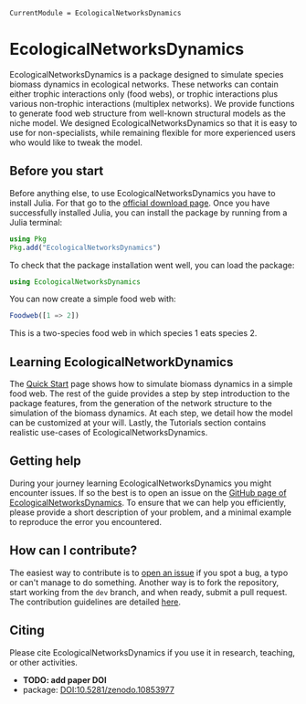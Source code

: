 ```@meta
CurrentModule = EcologicalNetworksDynamics
```

# EcologicalNetworksDynamics

EcologicalNetworksDynamics is a package designed to simulate species biomass dynamics
in ecological networks.
These networks can contain either trophic interactions only (food webs),
or trophic interactions plus various non-trophic interactions (multiplex networks).
We provide functions to generate food web structure from well-known structural models as the niche model.
We designed EcologicalNetworksDynamics so that it is easy to use for non-specialists,
while remaining flexible for more experienced users who would like to tweak the model.

## Before you start

Before anything else, to use EcologicalNetworksDynamics you have to install Julia.
For that go to the [official download page](https://julialang.org/downloads/).
Once you have successfully installed Julia,
you can install the package by running from a Julia terminal:

```julia
using Pkg
Pkg.add("EcologicalNetworksDynamics")
```

To check that the package installation went well, you can load the package:

```julia
using EcologicalNetworksDynamics
```

You can now create a simple food web with:

```julia
Foodweb([1 => 2])
```

This is a two-species food web in which species 1 eats species 2.

## Learning EcologicalNetworkDynamics

The [Quick Start](@ref) page shows how to simulate biomass dynamics in a simple food web.
The rest of the guide provides a step by step introduction to the package features,
from the generation of the network structure to the simulation of the biomass dynamics.
At each step, we detail how the model can be customized at your will.
Lastly, the Tutorials section contains realistic use-cases of EcologicalNetworksDynamics.

## Getting help

During your journey learning EcologicalNetworksDynamics you might encounter issues.
If so the best is to open an issue on the
[GitHub page of EcologicalNetworksDynamics](https://github.com/BecksLab/EcologicalNetworksDynamics.jl/issues).
To ensure that we can help you efficiently,
please provide a short description of your problem, and a minimal example to reproduce the error you encountered.

## How can I contribute?

The easiest way to contribute is to
[open an issue](https://github.com/BecksLab/EcologicalNetworksDynamics.jl/issues)
if you spot a bug, a typo or can't manage to do something.
Another way is to fork the repository,
start working from the `dev` branch,
and when ready, submit a pull request.
The contribution guidelines are detailed
[here](https://github.com/BecksLab/EcologicalNetworksDynamics.jl/blob/dev/CONTRIBUTING.md).

## Citing

Please cite EcologicalNetworksDynamics
if you use it in research, teaching, or other activities.

  - **TODO: add paper DOI**
  - package: [DOI:10.5281/zenodo.10853977](https://zenodo.org/doi/10.5281/zenodo.10853977)
